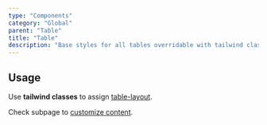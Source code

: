 ```yaml
---
type: "Components"
category: "Global"
parent: "Table"
title: "Table"
description: "Base styles for all tables overridable with tailwind classes."
---
```


## Usage

<demo>
  <demoinline src="demos/components/table/usage">
  </demoinline>
</demo>

Use **tailwind classes** to assign [table-layout](https://tailwindcss.com/docs/table-layout).

<demo>
  <demoinline src="demos/components/table/usage-fixed">
  </demoinline>
</demo>

Check subpage to [customize content](/components/table/content).
